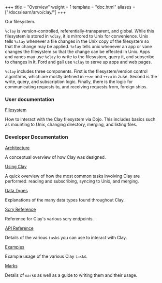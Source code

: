 +++
title = "Overview"
weight = 1
template = "doc.html"
aliases = ["/docs/learn/arvo/clay/"]
+++

Our filesystem.

`%clay` is version-controlled, referentially-transparent, and global.
While this filesystem is stored in `%clay`, it is mirrored to Unix for
convenience. Unix tells `%clay` whenever a file changes in the Unix
copy of the filesystem so that the change may be applied. `%clay` tells
unix whenever an app or vane changes the filesystem so that the change
can be effected in Unix. Apps and vanes may use `%clay` to write to the
filesystem, query it, and subscribe to changes in it. Ford and gall use
`%clay` to serve up apps and web pages.

`%clay` includes three components. First is the filesystem/version
control algorithms, which are mostly defined in `++ze` and `++zu` in
zuse. Second is the write, query, and subscription logic. Finally, there
is the logic for communicating requests to, and receiving requests from,
foreign ships.

### User documentation

[Filesystem](/using/os/filesystem)

How to interact with the Clay filesystem via Dojo. This includes basics such as
mounting to Unix, changing directory, merging, and listing files.

### Developer Documentation

[Architecture](/docs/arvo/clay/architecture)

A conceptual overview of how Clay was designed.

[Using Clay](/docs/arvo/clay/using)

A quick overview of how the most common tasks involving Clay are performed:
reading and subscribing, syncing to Unix, and merging.

[Data Types](/docs/arvo/clay/data-types)

Explanations of the many data types found throughout Clay.

[Scry Reference](/docs/arvo/clay/scry)

Reference for Clay's various scry endpoints.

[API Reference](/docs/arvo/clay/tasks)

Details of the various `task`s you can use to interact with Clay.

[Examples](/docs/arvo/clay/examples)

Example usage of the various Clay `task`s.

[Marks](/docs/arvo/clay/marks/marks)

Details of `mark`s as well as a guide to writing them and their usage.
